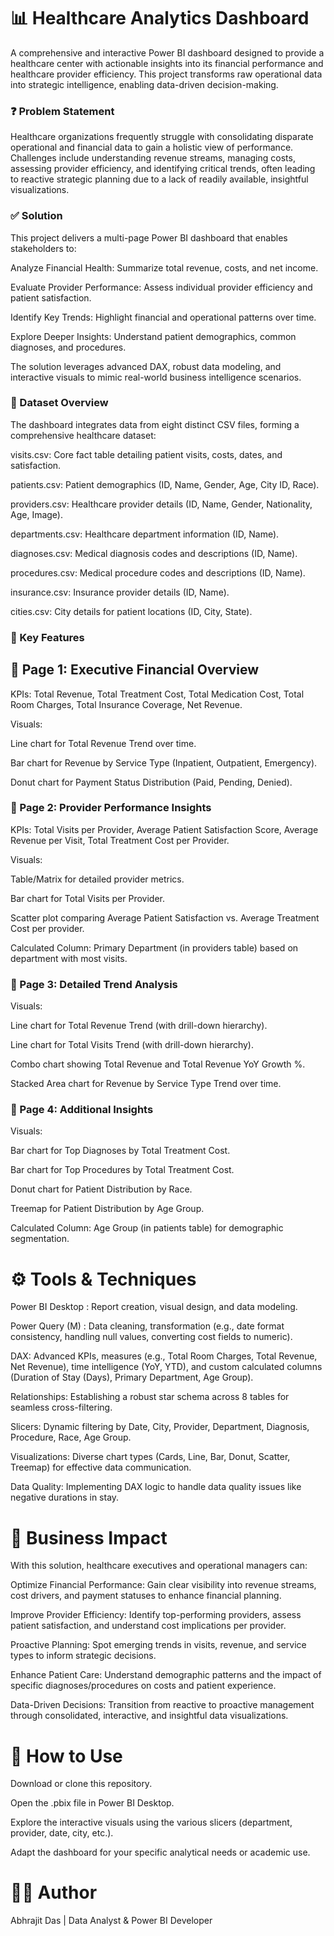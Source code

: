 # 📊 Healthcare Analytics Dashboard
A comprehensive and interactive Power BI dashboard designed to provide a healthcare center with actionable insights into its financial performance and healthcare provider efficiency. This project transforms raw operational data into strategic intelligence, enabling data-driven decision-making.

### ❓ Problem Statement
Healthcare organizations frequently struggle with consolidating disparate operational and financial data to gain a holistic view of performance. Challenges include understanding revenue streams, managing costs, assessing provider efficiency, and identifying critical trends, often leading to reactive strategic planning due to a lack of readily available, insightful visualizations.

### ✅ Solution
This project delivers a multi-page Power BI dashboard that enables stakeholders to:

Analyze Financial Health: Summarize total revenue, costs, and net income.

Evaluate Provider Performance: Assess individual provider efficiency and patient satisfaction.

Identify Key Trends: Highlight financial and operational patterns over time.

Explore Deeper Insights: Understand patient demographics, common diagnoses, and procedures.

The solution leverages advanced DAX, robust data modeling, and interactive visuals to mimic real-world business intelligence scenarios.

### 📂 Dataset Overview
The dashboard integrates data from eight distinct CSV files, forming a comprehensive healthcare dataset:

visits.csv: Core fact table detailing patient visits, costs, dates, and satisfaction.

patients.csv: Patient demographics (ID, Name, Gender, Age, City ID, Race).

providers.csv: Healthcare provider details (ID, Name, Gender, Nationality, Age, Image).

departments.csv: Healthcare department information (ID, Name).

diagnoses.csv: Medical diagnosis codes and descriptions (ID, Name).

procedures.csv: Medical procedure codes and descriptions (ID, Name).

insurance.csv: Insurance provider details (ID, Name).

cities.csv: City details for patient locations (ID, City, State).

### 🧠 Key Features
## 📌 Page 1: Executive Financial Overview
KPIs: Total Revenue, Total Treatment Cost, Total Medication Cost, Total Room Charges, Total Insurance Coverage, Net Revenue.

Visuals:

Line chart for Total Revenue Trend over time.

Bar chart for Revenue by Service Type (Inpatient, Outpatient, Emergency).

Donut chart for Payment Status Distribution (Paid, Pending, Denied).

### 📌 Page 2: Provider Performance Insights
KPIs: Total Visits per Provider, Average Patient Satisfaction Score, Average Revenue per Visit, Total Treatment Cost per Provider.

Visuals:

Table/Matrix for detailed provider metrics.

Bar chart for Total Visits per Provider.

Scatter plot comparing Average Patient Satisfaction vs. Average Treatment Cost per provider.

Calculated Column: Primary Department (in providers table) based on department with most visits.

### 📌 Page 3: Detailed Trend Analysis
Visuals:

Line chart for Total Revenue Trend (with drill-down hierarchy).

Line chart for Total Visits Trend (with drill-down hierarchy).

Combo chart showing Total Revenue and Total Revenue YoY Growth %.

Stacked Area chart for Revenue by Service Type Trend over time.

### 📌 Page 4: Additional Insights
Visuals:

Bar chart for Top Diagnoses by Total Treatment Cost.

Bar chart for Top Procedures by Total Treatment Cost.

Donut chart for Patient Distribution by Race.

Treemap for Patient Distribution by Age Group.

Calculated Column: Age Group (in patients table) for demographic segmentation.

# ⚙️ Tools & Techniques
Power BI Desktop : Report creation, visual design, and data modeling.

Power Query (M) : Data cleaning, transformation (e.g., date format consistency, handling null values, converting cost fields to numeric).

DAX: Advanced KPIs, measures (e.g., Total Room Charges, Total Revenue, Net Revenue), time intelligence (YoY, YTD), and custom calculated columns (Duration of Stay (Days), Primary Department, Age Group).

Relationships: Establishing a robust star schema across 8 tables for seamless cross-filtering.

Slicers: Dynamic filtering by Date, City, Provider, Department, Diagnosis, Procedure, Race, Age Group.

Visualizations: Diverse chart types (Cards, Line, Bar, Donut, Scatter, Treemap) for effective data communication.

Data Quality: Implementing DAX logic to handle data quality issues like negative durations in stay.

# 🎯 Business Impact
With this solution, healthcare executives and operational managers can:

Optimize Financial Performance: Gain clear visibility into revenue streams, cost drivers, and payment statuses to enhance financial planning.

Improve Provider Efficiency: Identify top-performing providers, assess patient satisfaction, and understand cost implications per provider.

Proactive Planning: Spot emerging trends in visits, revenue, and service types to inform strategic decisions.

Enhance Patient Care: Understand demographic patterns and the impact of specific diagnoses/procedures on costs and patient experience.

Data-Driven Decisions: Transition from reactive to proactive management through consolidated, interactive, and insightful data visualizations.

# 📝 How to Use
Download or clone this repository.

Open the .pbix file in Power BI Desktop.

Explore the interactive visuals using the various slicers (department, provider, date, city, etc.).

Adapt the dashboard for your specific analytical needs or academic use.

# 👨‍💻 Author
Abhrajit Das | Data Analyst & Power BI Developer
